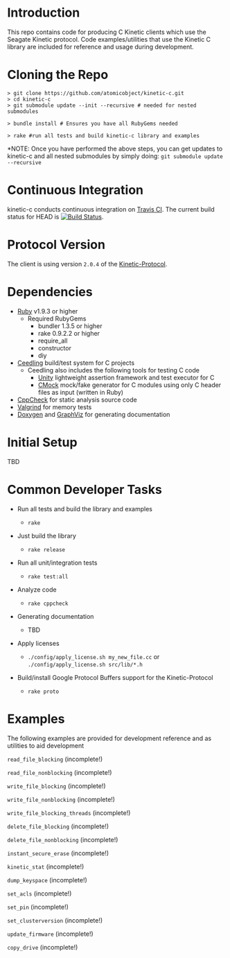 Introduction
============
This repo contains code for producing C Kinetic clients which use the Seagate Kinetic protocol. Code examples/utilities that use the Kinetic C library are included for reference and usage during development.

Cloning the Repo
================
    > git clone https://github.com/atomicobject/kinetic-c.git
    > cd kinetic-c
    > git submodule update --init --recursive # needed for nested submodules

    > bundle install # Ensures you have all RubyGems needed

    > rake #run all tests and build kinetic-c library and examples

*NOTE: Once you have performed the above steps, you can get updates to kinetic-c and all nested submodules by simply doing: `git submodule update --recursive`

Continuous Integration
======================
kinetic-c conducts continuous integration on [Travis CI](http://travis-ci.org).
The current build status for HEAD is [![Build Status](https://travis-ci.org/atomicobject/kinetic-c.png?branch=master)](https://travis-ci.org/atomicobject/kinetic-c).

Protocol Version
=================
The client is using version `2.0.4` of the [Kinetic-Protocol](https://github.com/Seagate/kinetic-protocol/releases/tag/2.0.4).

Dependencies
============
* [Ruby](http://ruby-doc.org) v1.9.3 or higher
    * Required RubyGems
        * bundler 1.3.5 or higher
        * rake 0.9.2.2 or higher
        * require_all
        * constructor
        * diy
* [Ceedling](https://github.com/ThrowTheSwitch/Ceedling) build/test system for C projects
    * Ceedling also includes the following tools for testing C code
        * [Unity](https://github.com/ThrowTheSwitch/Unity) lightweight assertion framework and test executor for C
        * [CMock](https://github.com/ThrowTheSwitch/CMock) mock/fake generator for C modules using only C header files as input (written in Ruby)
* [CppCheck](http://cppcheck.sourceforge.net/) for static analysis source code
* [Valgrind](http://valgrind.org/) for memory tests
* [Doxygen](https://github.com/doxygen) and [GraphViz](http://www.graphviz.org/) for generating documentation

Initial Setup
=============
TBD

Common Developer Tasks
======================

* Run all tests and build the library and examples
    * `rake`

* Just build the library
    * `rake release`

* Run all unit/integration tests
    * `rake test:all`

* Analyze code
    * `rake cppcheck`

* Generating documentation
    * TBD

* Apply licenses
    * `./config/apply_license.sh my_new_file.cc` or `./config/apply_license.sh src/lib/*.h`

* Build/install Google Protocol Buffers support for the Kinetic-Protocol
    * `rake proto`

Examples
========

The following examples are provided for development reference and as utilities to aid development

`read_file_blocking` (incomplete!)

`read_file_nonblocking` (incomplete!)

`write_file_blocking` (incomplete!)

`write_file_nonblocking` (incomplete!)

`write_file_blocking_threads` (incomplete!)

`delete_file_blocking` (incomplete!)

`delete_file_nonblocking` (incomplete!)

`instant_secure_erase` (incomplete!)

`kinetic_stat` (incomplete!)

`dump_keyspace` (incomplete!)

`set_acls` (incomplete!)

`set_pin` (incomplete!)

`set_clusterversion` (incomplete!)

`update_firmware` (incomplete!)

`copy_drive` (incomplete!)
